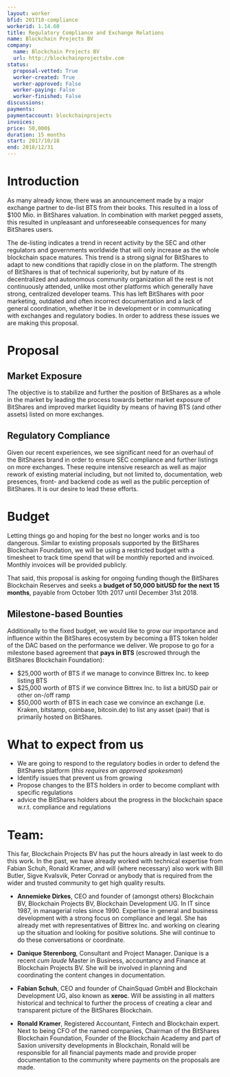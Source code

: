 ```yaml
---
layout: worker
bfid: 201710-compliance
workerid: 1.14.60
title: Regulatory Compliance and Exchange Relations
name: Blockchain Projects BV
company:
  name: Blockchain Projects BV
  url: http://blockchainprojectsbv.com
status:
  proposal-vetted: True
  worker-created: True
  worker-approved: False
  worker-paying: False
  worker-finished: False
discussions:
payments:
paymentaccount: blockchainprojects
invoices:
price: 50,000$
duration: 15 months
start: 2017/10/18
end: 2018/12/31
---
```


# Introduction

As many already know, there was an announcement made by a major exchange
partner to de-list BTS from their books. This resulted in a loss of $100
Mio. in BitShares valuation. In combination with market pegged assets,
this resulted in unpleasant and unforeseeable consequences for many
BitShares users.

The de-listing indicates a trend in recent activity by the SEC and other
regulators and governments worldwide that will only increase as the
whole blockchain space matures. This trend is a strong signal for
BitShares to adapt to new conditions that rapidly close in on the
platform. The strength of BitShares is that of technical superiority,
but by nature of its decentralized and autonomous community organization
all the rest is not continuously attended, unlike most other platforms
which generally have strong, centralized developer teams. This has left
BitShares with poor marketing, outdated  and often incorrect
documentation and a lack of general coordination, whether it be in
development or in communicating with exchanges and regulatory bodies. In
order to address these issues we are making this proposal.

# Proposal

## Market Exposure

The objective is to stabilize and further the position of BitShares as a
whole in the market by leading the process towards better market
exposure of BitShares and improved market liquidity by means of having
BTS (and other assets) listed on more exchanges.

## Regulatory Compliance

Given our recent experiences, we see significant need for an overhaul of
the BitShares brand in order to ensure SEC compliance and further
listings on more exchanges. These require intensive research as well as
major rework of existing material including, but not limited to,
documentation, web presences, front- and backend code as well as the
public perception of BitShares. It is our desire to lead these efforts.

# Budget

Letting things go and hoping for the best no longer works and is too
dangerous. Similar to existing proposals supported by the BitShares
Blockchain Foundation, we will be using a restricted budget with a
timesheet to track time spend that will be monthly reported and
invoiced. Monthly invoices will be provided publicly.

That said, this proposal is asking for ongoing funding though the
BitShares Blockchain Reserves and seeks a **budget of 50,000 bitUSD for
the next 15 months**, payable from October 10th 2017 until December 31st
2018.

## Milestone-based Bounties

Additionally to the fixed budget, we would like to grow our importance
and influence within the BitShares ecosystem by becoming a BTS token
holder of the DAC based on the performance we deliver. We propose to go
for a milestone based agreement that **pays in BTS** (escrowed
through the BitShares Blockchain Foundation):

* $25,000 worth of BTS if we manage to convince Bittrex Inc. to keep listing BTS
* $25,000 worth of BTS if we convince Bittrex Inc. to list a bitUSD pair
  or other on-/off ramp
* $50,000 worth of BTS in each case we convince an exchange
  (i.e. Kraken, bitstamp, coinbase, bitcoin.de) to list any asset (pair)
  that is primarily hosted on BitShares.

# What to expect from us

* We are going to respond to the regulatory bodies in order to defend
  the BitShares platform (*this requires an approved spokesman*)
* Identify issues that prevent us from growing
* Propose changes to the BTS holders in order to become compliant with
  specific regulations
* advice the BitShares holders about the progress in the blockchain
  space w.r.t. compliance and regulations

# Team:

This far, Blockchain Projects BV has put the hours already in last week
to do this work. In the past, we have already worked with technical
expertise from Fabian Schuh, Ronald Kramer, and will (where necessary)
also work with Bill Butler, Sigve Kvalsvik, Peter Conrad or anybody
that is required from the wider and trusted community to get high
quality results.

* **Annemieke Dirkes**, CEO and founder of (amongst others) Blockchain
  BV, Blockchain Projects BV, Blockchain Development UG. In IT since
  1987, in managerial roles since 1990. Expertise in general and business
  development with a strong focus on compliance and legal. She has
  already met with representatives of Bittrex Inc. and working on clearing
  up the situation and looking for positive solutions. She will continue
  to do these conversations or coordinate.

* **Danique Sterenborg**, Consultant and Project Manager. Danique is a
  recent *cum laude* Master in Business, accountancy and Finance at
  Blockchain Projects BV. She will be involved in planning and
  coordinating the content changes in documentation.

* **Fabian Schuh**, CEO and founder of ChainSquad GmbH and Blockchain
  Development UG, also known as **xeroc**. Will be assisting in all
  matters historical and technical to further the process of creating a
  clear and transparent picture of the BitShares Blockchain.

* **Ronald Kramer**, Registered Accountant, Fintech and Blockchain
  expert. Next to being CFO of the named companies, Chairman of the
  BitShares Blockchain Foundation, Founder of the Blockchain Academy and
  part of Saxion university developments in Blockchain, Ronald will be
  responsible for all financial payments made and provide proper
  documentation to the community where payments on the proposals are made.
